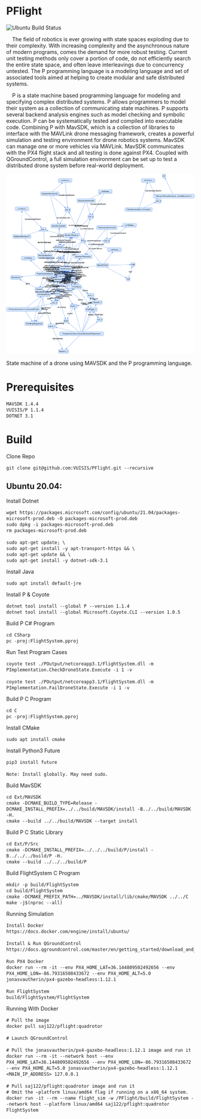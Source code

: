 # PFlight 

![Ubuntu Build Status](https://github.com/VUISIS/PFlight/actions/workflows/ubuntuci.yml/badge.svg)


&nbsp;&nbsp;&nbsp;&nbsp;The field of robotics is ever growing with state spaces exploding due to their complexity.  With increasing complexity and the asynchronous nature of modern programs, comes the demand for more robust testing.  Current unit testing methods only cover a portion of code, do not efficiently search the entire state space, and often leave interleavings due to concurrency untested.  The P programming language is a modeling language and set of associated tools aimed at helping to create modular and safe distributed systems.

&nbsp;&nbsp;&nbsp;&nbsp;P is a state machine based programming language for modeling and specifying complex distributed systems. P allows programmers to model their system as a collection of communicating state machines. P supports several backend analysis engines such as model checking and symbolic execution. P can be systematically tested and compiled into executable code. Combining P with MavSDK, which is a collection of libraries to interface with the MAVLink drone messaging framework, creates a powerful simulation and testing environment for drone robotics systems. MavSDK can manage one or more vehicles via MAVLink. MavSDK communicates with the PX4 flight stack and all testing is done against PX4. Coupled with QGroundControl, a full simulation environment can be set up to test a distributed drone system before real-world deployment.

<img src="./Res/DirectedGraph.png?raw=true" width="640" height="480">

State machine of a drone using MAVSDK and the P programming language.
# Prerequisites

    MAVSDK 1.4.4
    VUISIS/P 1.1.4
    DOTNET 3.1

# Build

Clone Repo

    git clone git@github.com:VUISIS/PFlight.git --recursive

## Ubuntu 20.04:

Install Dotnet

    wget https://packages.microsoft.com/config/ubuntu/21.04/packages-microsoft-prod.deb -O packages-microsoft-prod.deb
    sudo dpkg -i packages-microsoft-prod.deb
    rm packages-microsoft-prod.deb

    sudo apt-get update; \
    sudo apt-get install -y apt-transport-https && \
    sudo apt-get update && \
    sudo apt-get install -y dotnet-sdk-3.1

Install Java

    sudo apt install default-jre

Install P & Coyote

    dotnet tool install --global P --version 1.1.4
    dotnet tool install --global Microsoft.Coyote.CLI --version 1.0.5

Build P C# Program

    cd CSharp
    pc -proj:FlightSystem.pproj

Run Test Program Cases

    coyote test ./POutput/netcoreapp3.1/FlightSystem.dll -m PImplementation.CheckDroneState.Execute -i 1 -v

    coyote test ./POutput/netcoreapp3.1/FlightSystem.dll -m PImplementation.FailDroneState.Execute -i 1 -v

Build P C Program

    cd C
    pc -proj:FlightSystem.pproj

Install CMake

    sudo apt install cmake
    
Install Python3 Future 

    pip3 install future
    
    Note: Install globally. May need sudo.

Build MavSDK

    cd Ext/MAVSDK
    cmake -DCMAKE_BUILD_TYPE=Release -DCMAKE_INSTALL_PREFIX=../../build/MAVSDK/install -B../../build/MAVSDK -H.
    cmake --build ../../build/MAVSDK --target install

Build P C Static Library

    cd Ext/P/Src
    cmake -DCMAKE_INSTALL_PREFIX=../../../build/P/install -B../../../build/P -H.
    cmake --build ../../../build/P 

Build FlightSystem C Program

    mkdir -p build/FlightSystem
    cd build/FlightSystem
    cmake -DCMAKE_PREFIX_PATH=../MAVSDK/install/lib/cmake/MAVSDK ../../C
    make -j$(nproc --all)

Running Simulation

    Install Docker 
    https://docs.docker.com/engine/install/ubuntu/

    Install & Run QGroundControl 
    https://docs.qgroundcontrol.com/master/en/getting_started/download_and_install.html

    Run PX4 Docker
    docker run --rm -it --env PX4_HOME_LAT=36.144809502492656 --env PX4_HOME_LON=-86.79316508433672 --env PX4_HOME_ALT=5.0 jonasvautherin/px4-gazebo-headless:1.12.1

    Run FlightSystem 
    build/FlightSystem/FlightSystem
    
Running With Docker

    # Pull the image
    docker pull saj122/pflight:quadrotor

    # Launch QGroundControl

    # Pull the jonasvautherin/px4-gazebo-headless:1.12.1 image and run it
    docker run --rm -it --network host --env PX4_HOME_LAT=36.144809502492656 --env PX4_HOME_LON=-86.79316508433672 --env PX4_HOME_ALT=5.0 jonasvautherin/px4-gazebo-headless:1.12.1 <MAIN_IP_ADDRESS> 127.0.0.1

    # Pull saj122/pflight:quadrotor image and run it
    # Omit the —platform linux/amd64 flag if running on a x86_64 system.
    docker run -it --rm --name flight_sim -w /PFlight/build/FlightSystem --network host --platform linux/amd64 saj122/pflight:quadrotor FlightSystem
